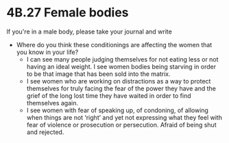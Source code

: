 # 4B.27 Female bodies

If you're in a male body, please take your journal and write

- Where do you think these conditionings are affecting the women that you know in your life?
    - I can see many people judging themselves for not eating less or not having an ideal weight. I see women bodies being starving in order to be that image that has been sold into the matrix.
    - I see women who are working on distractions as a way to protect themselves for truly facing the fear of the power they have and the grief of the long lost time they have waited in order to find themselves again.
    - I see women with fear of speaking up, of condoning, of allowing when things are not ‘right’ and yet not expressing what they feel with fear of violence or prosecution or persecution. Afraid of being shut and rejected.